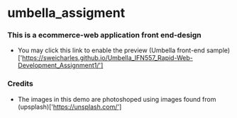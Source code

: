 # umbella_assigment

### This is a ecommerce-web application front end-design
* You may click this link to enable the preview (Umbella front-end sample)['https://sweicharles.github.io/Umbella_IFN557_Rapid-Web-Development_Assignment1/']

### Credits
* The images in this demo are photoshoped using images found from (upsplash)['https://unsplash.com/']
